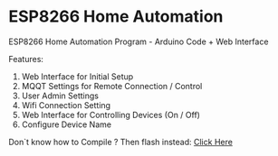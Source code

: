 # ESP8266 Home Automation
ESP8266 Home Automation Program - Arduino Code + Web Interface

Features:
1. Web Interface for Initial Setup
2. MQQT Settings for Remote Connection / Control
3. User Admin Settings
4. Wifi Connection Setting
5. Web Interface for Controlling Devices (On / Off)
6. Configure Device Name

Don`t know how to Compile ?
Then flash instead: [Click Here](https://github.com/mendylivium/HomeAutomation-ESP8266)
